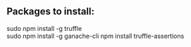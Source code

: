 ## Packages to install:

sudo npm install -g truffle    
sudo npm install -g ganache-cli
npm install truffle-assertions